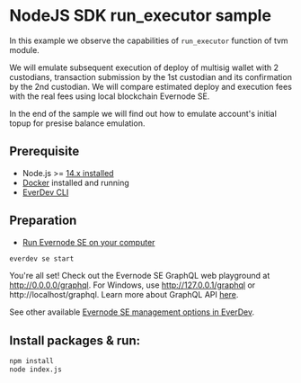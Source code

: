 # NodeJS SDK run_executor sample

In this example we observe the capabilities of `run_executor` function of tvm module.

We will emulate subsequent execution of deploy of multisig wallet with 2 custodians, transaction submission by the 1st custodian and its confirmation by the 2nd custodian.
We will compare estimated deploy and execution fees with the real fees using local blockchain Evernode SE.

In the end of the sample we will find out how to emulate account's initial topup for presise balance emulation.

## Prerequisite

* Node.js >= [14.x installed](https://nodejs.org)
* [Docker](https://docs.docker.com/desktop/#download-and-install) installed and running
* [EverDev CLI](https://docs.everos.dev/everdev/)


## Preparation

* [Run Evernode SE on your computer](https://docs.everos.dev/evernode-platform/products/simple-emulator-se)

```sh
everdev se start
```

You're all set! Check out the Evernode SE GraphQL web playground at http://0.0.0.0/graphql. For Windows, use http://127.0.0.1/graphql or http://localhost/graphql. Learn more about GraphQL API [here](https://docs.everos.dev/ever-platform/reference/graphql-api).

See other available [Evernode SE management options in EverDev](https://docs.everos.dev/everdev/command-line-interface/evernode-platform-startup-edition-se).

## Install packages & run:

```sh
npm install
node index.js
```
